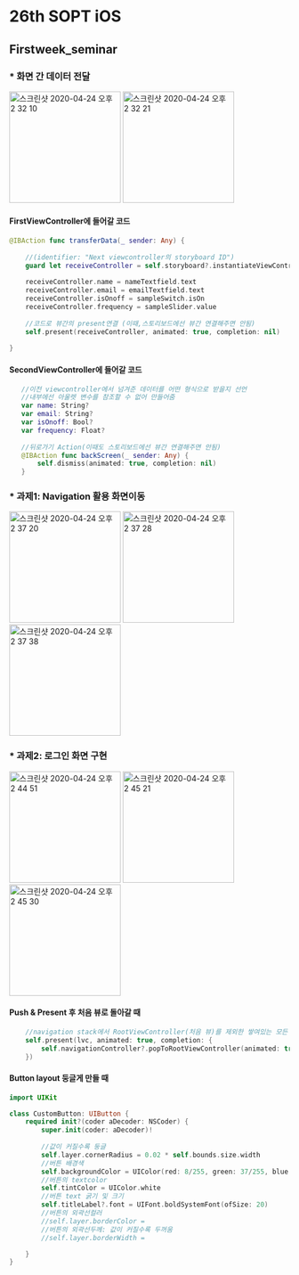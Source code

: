 # 26th SOPT iOS
## Firstweek_seminar  
### __* 화면 간 데이터 전달__

<div>
<img width="200" alt="스크린샷 2020-04-24 오후 2 32 10" src="https://user-images.githubusercontent.com/22251299/80178580-87556580-8639-11ea-99c7-07bb3d3483a3.png">

<img width="200" alt="스크린샷 2020-04-24 오후 2 32 21" src="https://user-images.githubusercontent.com/22251299/80178640-af44c900-8639-11ea-9a10-8aec70c465c2.png">
</div>


#### FirstViewController에 들어갈 코드
```swift
@IBAction func transferData(_ sender: Any) {
    
    //(identifier: "Next viewcontroller의 storyboard ID")
    guard let receiveController = self.storyboard?.instantiateViewController(identifier: "secondViewController") as? SecondViewController else { return }
    
    receiveController.name = nameTextfield.text
    receiveController.email = emailTextfield.text
    receiveController.isOnoff = sampleSwitch.isOn
    receiveController.frequency = sampleSlider.value
    
    //코드로 뷰간의 present연결 (이때,스토리보드에선 뷰간 연결해주면 안됨)
    self.present(receiveController, animated: true, completion: nil)
    
}
```

#### SecondViewController에 들어갈 코드
```swift
   //이전 viewcontroller에서 넘겨준 데이터를 어떤 형식으로 받을지 선언
   //내부에선 아울렛 변수를 참조할 수 없어 만들어줌
   var name: String?
   var email: String?
   var isOnoff: Bool?
   var frequency: Float?
 
   //뒤로가기 Action(이때도 스토리보드에선 뷰간 연결해주면 안됨)
   @IBAction func backScreen(_ sender: Any) {
       self.dismiss(animated: true, completion: nil)
   }
```

### __* 과제1: Navigation 활용 화면이동__

<div>
<img width="200" alt="스크린샷 2020-04-24 오후 2 37 20" src="https://user-images.githubusercontent.com/22251299/80178674-c4b9f300-8639-11ea-874b-44db2ec4ff8f.png">

<img width="200" alt="스크린샷 2020-04-24 오후 2 37 28" src="https://user-images.githubusercontent.com/22251299/80178686-d0a5b500-8639-11ea-82e4-8e757c145b63.png">

<img width="200" alt="스크린샷 2020-04-24 오후 2 37 38" src="https://user-images.githubusercontent.com/22251299/80178706-dc917700-8639-11ea-9e85-47ca7aea3871.png">
</div>


### __* 과제2: 로그인 화면 구현__

<div>
<img width="200" alt="스크린샷 2020-04-24 오후 2 44 51" src="https://user-images.githubusercontent.com/22251299/80178977-8113b900-863a-11ea-8a5c-b1d38cff16c9.png">

<img width="200" alt="스크린샷 2020-04-24 오후 2 45 21" src="https://user-images.githubusercontent.com/22251299/80179011-90930200-863a-11ea-9dde-eebd726374c3.png">

<img width="200" alt="스크린샷 2020-04-24 오후 2 45 30" src="https://user-images.githubusercontent.com/22251299/80179035-a0124b00-863a-11ea-89ca-89828169210a.png">
</div>

#### Push & Present 후 처음 뷰로 돌아갈 때
```swift  
    //navigation stack에서 RootViewController(처음 뷰)를 제외한 쌓여있는 모든 뷰를 제거하여 최상위 뷰로 되게 해줌.
    self.present(lvc, animated: true, completion: {
        self.navigationController?.popToRootViewController(animated: true)
    })
```

#### Button layout 둥글게 만들 때 
```swift  
import UIKit

class CustomButton: UIButton {
    required init?(coder aDecoder: NSCoder) {
        super.init(coder: aDecoder)!
        
        //값이 커질수록 둥글
        self.layer.cornerRadius = 0.02 * self.bounds.size.width
        //버튼 배경색
        self.backgroundColor = UIColor(red: 8/255, green: 37/255, blue: 108/255, alpha: 1)
        //버튼의 textcolor
        self.tintColor = UIColor.white
        //버튼 text 굵기 및 크기
        self.titleLabel?.font = UIFont.boldSystemFont(ofSize: 20)
        //버튼의 외곽선컬러
        //self.layer.borderColor =
        //버튼의 외곽선두께: 값이 커질수록 두꺼움
        //self.layer.borderWidth =

    }
}
```

